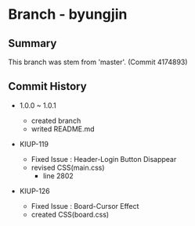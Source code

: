 Branch - byungjin
===
Summary 
---
This branch was stem from 'master'. (Commit 4174893)
   
Commit History
---
+ 1.0.0 ~ 1.0.1
    + created branch
    + writed README.md

+ KIUP-119
    + Fixed Issue : Header-Login Button Disappear
    + revised CSS(main.css)
        + line 2802
   
+ KIUP-126
    + Fixed Issue : Board-Cursor Effect
    + created CSS(board.css)